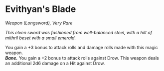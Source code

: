 # Evithyan's Blade
*Weapon (Longsword), Very Rare*

*This elven sword was fashioned from well-balanced steel, with a hilt of mithril beset with a small emerald.*

You gain a +3 bonus to attack rolls and damage rolls made with this magic weapon.  
***Bane.*** You gain a +2 bonus to attack rolls against Drow. This weapon deals an additional 2d6 damage on a Hit against Drow.